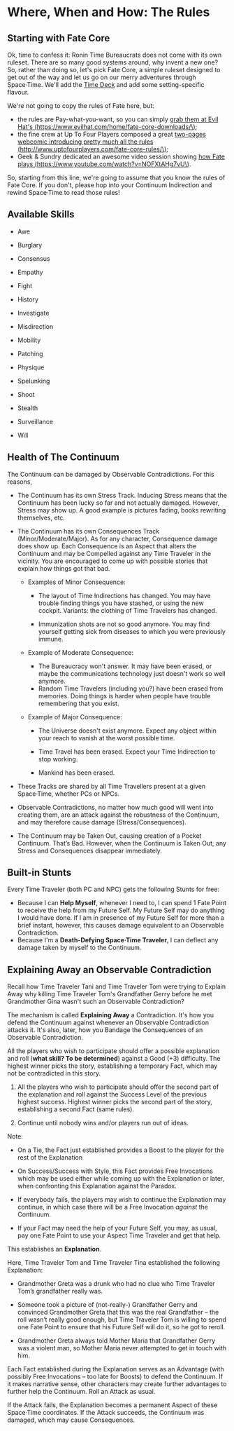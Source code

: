 # Where, When and How: The Rules

## Starting with Fate Core

Ok, time to confess it: Ronin Time Bureaucrats does not come with its own ruleset. There are so many good systems around, why invent a new one? So, rather than doing so, let's pick Fate Core, a simple ruleset designed to get out of the way and let us go on our merry adventures through Space·Time. We'll add the [Time Deck](/the-time-deck.md) and add some setting-specific flavour.

We're not going to copy the rules of Fate here, but:

* the rules are Pay-what-you-want, so you can simply [grab them at Evil Hat's \(https://www.evilhat.com/home/fate-core-downloads/\)](https://www.evilhat.com/home/fate-core-downloads/);
* the fine crew at Up To Four Players composed a great [two-pages webcomic introducing pretty much all the rules \(http://www.uptofourplayers.com/fate-core-rules/\)](http://www.uptofourplayers.com/fate-core-rules/);
* Geek & Sundry dedicated an awesome video session showing [how Fate plays \(https://www.youtube.com/watch?v=NOFXtAHg7vU\)](https://www.youtube.com/watch?v=NOFXtAHg7vU).

So, starting from this line, we're going to assume that you know the rules of Fate Core. If you don't, please hop into your Continuum Indirection and rewind Space·Time to read those rules!

## Available Skills

* Awe
* Burglary
* Consensus
* Empathy

* Fight

* History
* Investigate
* Misdirection
* Mobility

* Patching

* Physique

* Spelunking

* Shoot
* Stealth
* Surveillance
* Will

## Health of The Continuum

The Continuum can be damaged by Observable Contradictions. For this reasons,

* The Continuum has its own Stress Track. Inducing Stress means that the Continuum has been lucky so far and not actually damaged. However, Stress may show up. A good example is pictures fading, books rewriting themselves, etc.

* The Continuum has its own Consequences Track \(Minor/Moderate/Major\). As for any character, Consequence damage does show up. Each Consequence is an Aspect that alters the Continuum and may be Compelled against any Time Traveler in the vicinity. You are encouraged to come up with possible stories that explain how things got that bad.

  * Examples of Minor Consequence:

    * The layout of Time Indirections has changed. You may have trouble finding things you have stashed, or using the new cockpit. Variants: the clothing of Time Travelers has changed.

    * Immunization shots are not so good anymore. You may find yourself getting sick from diseases to which you were previously immune.

  * Example of Moderate Consequence:

    * The Bureaucracy won't answer. It may have been erased, or maybe the communications technology just doesn't work so well anymore.
    * Random Time Travelers \(including you?\) have been erased from memories. Doing things is harder when people have trouble remembering that you exist.

  * Example of Major Consequence:

    * The Universe doesn't exist anymore. Expect any object within your reach to vanish at the worst possible time.

    * Time Travel has been erased. Expect your Time Indirection to stop working.

    * Mankind has been erased.

* These Tracks are shared by all Time Travellers present at a given Space·Time, whether PCs or NPCs.

* Observable Contradictions, no matter how much good will went into creating them, are an attack against the robustness of the Continuum, and may therefore cause damage \(Stress/Consequences\).

* The Continuum may be Taken Out, causing creation of a Pocket Continuum. That’s Bad. However, when the Continuum is Taken Out, any Stress and Consequences disappear immediately.

## Built-in Stunts

Every Time Traveler \(both PC and NPC\) gets the following Stunts for free:

* Because I can **Help Myself**, whenever I need to, I can spend 1 Fate Point to receive the help from my Future Self. My Future Self may do anything I would have done. If I am in presence of my Future Self for more than a brief instant, however, this causes damage equivalent to an Observable Contradiction.
* Because I'm a **Death-Defying Space·Time Traveler**, I can deflect any damage taken by myself to the Continuum.

## Explaining Away an Observable Contradiction

Recall how Time Traveler Tani and Time Traveler Tom were trying to Explain Away why killing Time Traveler Tom's Grandfather Gerry before he met Grandmother Gina wasn't such an Observable Contradiction?

The mechanism is called **Explaining Away** a Contradiction. It's how you defend the Continuum against whenever an Observable Contradiction attacks it. It's also, later, how you Bandage the Consequences of an Observable Contradiction.

All the players who wish to participate should offer a possible explanation and roll \(**what skill? To be determined**\) against a Good \(+3\) difficulty. The highest winner picks the story, establishing a temporary Fact, which may not be contradicted in this story.

1. All the players who wish to participate should offer the second part of the explanation and roll against the Success Level of the previous highest success. Highest winner picks the second part of the story, establishing a second Fact \(same rules\).

2. Continue until nobody wins and/or players run out of ideas.

Note:

* On a Tie, the Fact just established provides a Boost to the player for the rest of the Explanation

* On Success/Success with Style, this Fact provides Free Invocations which may be used either while coming up with the Explanation or later, when confronting this Explanation against the Paradox.

* If everybody fails, the players may wish to continue the Explanation may continue, in which case there will be a Free Invocation _against_ the Continuum.

* If your Fact may need the help of your Future Self, you may, as usual, pay one Fate Point to use your Aspect Time Traveler and get that help.

This establishes an **Explanation**.

Here, Time Traveler Tom and Time Traveler Tina established the following Explanation:

* Grandmother Greta was a drunk who had no clue who Time Traveler Tom’s grandfather really was.

* Someone took a picture of \(not-really-\) Grandfather Gerry and convinced Grandmother Greta that this was the real Grandfather – the roll wasn’t really good enough, but Time Traveler Tom is willing to spend one Fate Point to ensure that his Future Self will do it, so he got to reroll.

* Grandmother Greta always told Mother Maria that Grandfather Gerry was a violent man, so Mother Maria never attempted to get in touch with him.

Each Fact established during the Explanation serves as an Advantage \(with possibly Free Invocations – too late for Boosts\) to defend the Continuum. If it makes narrative sense, other characters may create further advantages to further help the Continuum. Roll an Attack as usual.

If the Attack fails, the Explanation becomes a permanent Aspect of these Space·Time coordinates. If the Attack succeeds, the Continuum was damaged, which may cause Consequences.

